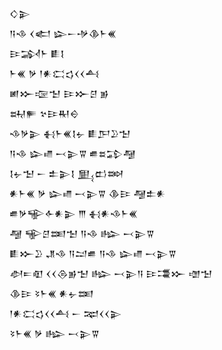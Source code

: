 <div class='block'>
<div class='line'>𒄭𒉌</div>
<div class='line'>𒀀𒈾 𒌋𒅗 𒇽𒀸𒋩𒆠𒈨𒌍</div>
<div class='line'>𒄿𒋆𒈨 𒀾𒋙</div>
<div class='line'>𒈨𒌍 𒃻 𒁹𒀭𒀫𒌓𒌋𒌋𒋀</div>
<div class='line'>𒅖𒁍𒉘𒈠 𒄿𒁍𒆪 𒂊</div>
<div class='line'>𒊻𒊓 𒆳𒄿𒊑𒀪</div>
<div class='line'>𒈾𒃻𒉌 𒈬𒈨𒌍𒋙𒉡 𒀾𒂅𒊒𒈠</div>
<div class='line'>𒀀𒈾 𒇽𒈛 𒁁𒉌𒐊 𒌑𒊺𒁉𒆷</div>
<div class='line'>𒋙𒉡𒈠 𒀸 𒉺𒉌𒋙 𒅅𒆗𒇷</div>
<div class='line'>𒀭𒈨𒌍 𒃻 𒇽𒈛 𒁁𒉌𒐊 𒆠𒄿 𒆷𒉺𒀭</div>
<div class='line'>𒌑𒃻𒊍𒅆𒀭𒉌 𒐈 𒈬𒀭𒈾𒈨𒌍</div>
<div class='line'>𒆷 𒊍𒆪𒌅𒈠 𒀀𒈾 𒈗 𒁁𒉌𒐊</div>
<div class='line'>𒀾𒁍𒊒 𒂗𒈾 𒀀𒁺𒌑 𒀀𒈾 𒇽𒈛 𒁁𒉌𒐊</div>
<div class='line'>𒀠𒋰𒊏 𒌋𒌋𒁲𒂊𒈠 𒈗 𒁁𒉌𒀀 𒄿𒃮𒁍 𒌝𒈠</div>
<div class='line'>𒆠𒄿 𒂟𒈨𒌍 𒀭𒉡𒌅</div>
<div class='line'>𒁹𒀭𒀫𒌓𒌋𒌋𒋀 𒀸 𒉈𒌋𒌋𒉌</div>
<div class='line'>𒂟𒈨𒌍 𒃻 𒈗 𒁁𒉌𒐊</div>
</div>